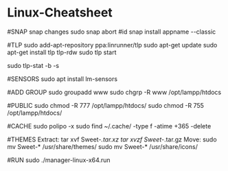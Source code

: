 # Linux-Cheatsheet
#SNAP
snap changes
sudo snap abort #id
snap install appname --classic


#TLP
sudo add-apt-repository ppa:linrunner/tlp
sudo apt-get update
sudo apt-get install tlp tlp-rdw
sudo tlp start

sudo tlp-stat -b
              -s 


#SENSORS
sudo apt install lm-sensors


#ADD GROUP
sudo groupadd www
sudo chgrp -R www /opt/lampp/htdocs


#PUBLIC
sudo chmod -R 777 /opt/lampp/htdocs/
sudo chmod -R 755 /opt/lampp/htdocs/


#CACHE
sudo polipo -x
sudo find ~/.cache/ -type f -atime +365 -delete


#THEMES
Extract: tar xvf Sweet-*.tar.xz
	 tar xvzf Sweet-*.tar.gz
Move: sudo mv Sweet-* /usr/share/themes/
      sudo mv Sweet-* /usr/share/icons/	


#RUN
sudo ./manager-linux-x64.run
